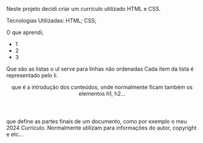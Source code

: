Neste projeto decidi criar um currículo utilizado HTML e CSS.

Tecnologias Utilizadas:
HTML;
CSS;

O que aprendi;
<ul>
  <li>1</li>
  <li>2</li>
  <li>3</li>
</ul>

Que são as listas o ul serve para linhas não ordenadas
Cada item da lista é representado pelo li.

<header>
  que é a introdução dos conteúdos, onde normalmente ficam também os elementos h1, h2...
</header>
<footer>
  que define as partes finais de um documento, como por exemplo o meu 2024 Currículo. Normalmente utilizam para informações do autor, copyright e etc...
</footer>
